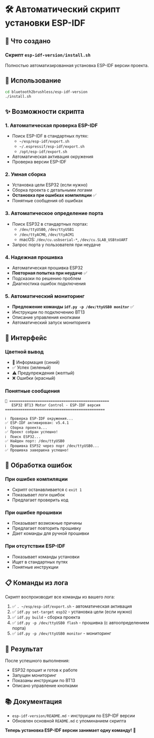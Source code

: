 # 🛠️ Автоматический скрипт установки ESP-IDF

## 🎯 Что создано

### Скрипт `esp-idf-version/install.sh`
Полностью автоматизированная установка ESP-IDF версии проекта.

## 🚀 Использование

```bash
cd bluetooth2brushless/esp-idf-version
./install.sh
```

## ✨ Возможности скрипта

### 1. Автоматическая проверка ESP-IDF
- Поиск ESP-IDF в стандартных путях:
  - `~/esp/esp-idf/export.sh`
  - `~/.espressif/esp-idf/export.sh`
  - `/opt/esp-idf/export.sh`
- Автоматическая активация окружения
- Проверка версии ESP-IDF

### 2. Умная сборка
- Установка цели ESP32 (если нужно)
- Сборка проекта с детальными логами
- **Остановка при ошибках компиляции** ✅
- Понятные сообщения об ошибках

### 3. Автоматическое определение порта
- Поиск ESP32 в стандартных портах:
  - `/dev/ttyUSB0`, `/dev/ttyUSB1`
  - `/dev/ttyACM0`, `/dev/ttyACM1`
  - macOS: `/dev/cu.usbserial-*`, `/dev/cu.SLAB_USBtoUART`
- Запрос порта у пользователя при неудаче

### 4. Надежная прошивка
- Автоматическая прошивка ESP32
- **Повторная попытка при неудаче** ✅
- Подсказки по решению проблем
- Диагностика ошибок подключения

### 5. Автоматический мониторинг
- **Предложение команды `idf.py -p /dev/ttyUSB0 monitor`** ✅
- Инструкции по подключению BT13
- Описание управления кнопками
- Автоматический запуск мониторинга

## 🎨 Интерфейс

### Цветной вывод
- 🔵 Информация (синий)
- ✅ Успех (зеленый)
- ⚠️ Предупреждения (желтый)
- ❌ Ошибки (красный)

### Понятные сообщения
```
🚗 ==============================================
   ESP32 BT13 Motor Control - ESP-IDF версия
==============================================

ℹ️  Проверка ESP-IDF окружения...
✅ ESP-IDF активирован: v5.4.1
ℹ️  Сборка проекта...
✅ Проект собран успешно!
ℹ️  Поиск ESP32...
✅ Найден порт: /dev/ttyUSB0
ℹ️  Прошивка ESP32 через порт /dev/ttyUSB0...
✅ Прошивка завершена успешно!
```

## 🔧 Обработка ошибок

### При ошибке компиляции
- Скрипт останавливается с `exit 1`
- Показывает логи ошибок
- Предлагает проверить код

### При ошибке прошивки
- Показывает возможные причины
- Предлагает повторить прошивку
- Дает команды для ручной прошивки

### При отсутствии ESP-IDF
- Показывает команды установки
- Ищет в стандартных путях
- Понятные инструкции

## 📋 Команды из лога

Скрипт воспроизводит все команды из вашего лога:

1. ✅ `. ~/esp/esp-idf/export.sh` - автоматическая активация
2. ✅ `idf.py set-target esp32` - установка цели (если нужно)
3. ✅ `idf.py build` - сборка проекта
4. ✅ `idf.py -p /dev/ttyUSB0 flash` - прошивка (с автоопределением порта)
5. ✅ `idf.py -p /dev/ttyUSB0 monitor` - мониторинг

## 🎯 Результат

После успешного выполнения:
- ESP32 прошит и готов к работе
- Запущен мониторинг
- Показаны инструкции по BT13
- Описано управление кнопками

## 📚 Документация

- `esp-idf-version/README.md` - инструкции по ESP-IDF версии
- Обновлен основной `README.md` с упоминанием скрипта

**Теперь установка ESP-IDF версии занимает одну команду!** 🎉